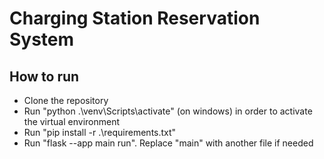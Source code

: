 # Charging Station Reservation System

## How to run

- Clone the repository
- Run "python .\venv\Scripts\activate" (on windows) in order to activate the virtual environment
- Run "pip install -r .\requirements.txt"
- Run "flask --app main run". Replace "main" with another file if needed